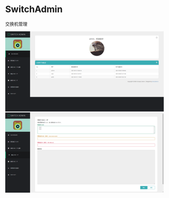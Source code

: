 # SwitchAdmin
交换机管理

![](https://github.com/easonlis/SwitchAdmin/blob/master/static/screenshort/dashboard.PNG)
![](https://github.com/easonlis/SwitchAdmin/blob/master/static/screenshort/bind.PNG)
